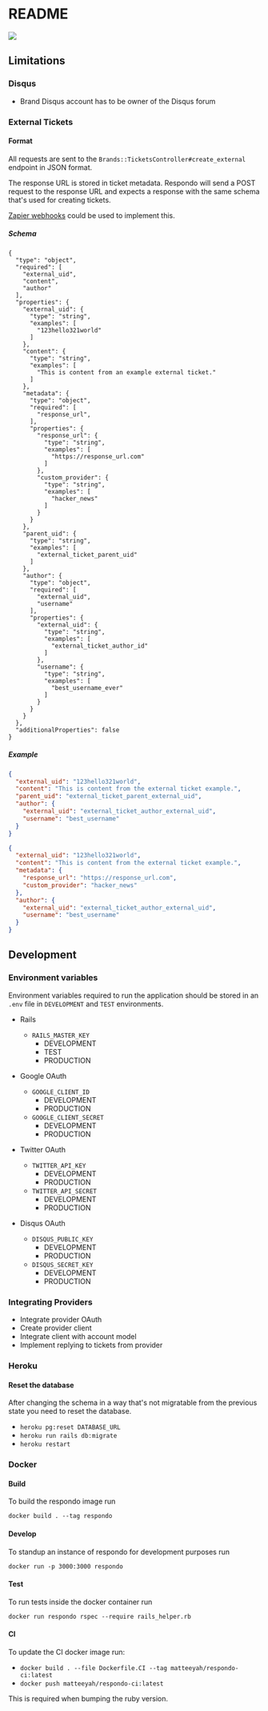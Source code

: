 # README

![](https://github.com/matteeyah/respondo/workflows/CI/badge.svg)

## Limitations

### Disqus

- Brand Disqus account has to be owner of the Disqus forum

### External Tickets

#### Format

All requests are sent to the `Brands::TicketsController#create_external`
endpoint in JSON format.

The response URL is stored in ticket metadata. Respondo will send a POST request
to the response URL and expects a response with the same schema that's used for
creating tickets.

[Zapier webhooks](https://zapier.com/apps/webhook/help) could be used to
implement this.

##### Schema

```jsonschema
{
  "type": "object",
  "required": [
    "external_uid",
    "content",
    "author"
  ],
  "properties": {
    "external_uid": {
      "type": "string",
      "examples": [
        "123hello321world"
      ]
    },
    "content": {
      "type": "string",
      "examples": [
        "This is content from an example external ticket."
      ]
    },
    "metadata": {
      "type": "object",
      "required": [
        "response_url",
      ],
      "properties": {
        "response_url": {
          "type": "string",
          "examples": [
            "https://response_url.com"
          ]
        },
        "custom_provider": {
          "type": "string",
          "examples": [
            "hacker_news"
          ]
        }
      }
    },
    "parent_uid": {
      "type": "string",
      "examples": [
        "external_ticket_parent_uid"
      ]
    },
    "author": {
      "type": "object",
      "required": [
        "external_uid",
        "username"
      ],
      "properties": {
        "external_uid": {
          "type": "string",
          "examples": [
            "external_ticket_author_id"
          ]
        },
        "username": {
          "type": "string",
          "examples": [
            "best_username_ever"
          ]
        }
      }
    }
  },
  "additionalProperties": false
}
```

##### Example

```json
{
  "external_uid": "123hello321world",
  "content": "This is content from the external ticket example.",
  "parent_uid": "external_ticket_parent_external_uid",
  "author": {
    "external_uid": "external_ticket_author_external_uid",
    "username": "best_username"
  }
}
```

```json
{
  "external_uid": "123hello321world",
  "content": "This is content from the external ticket example.",
  "metadata": {
    "response_url": "https://response_url.com",
    "custom_provider": "hacker_news"
  },
  "author": {
    "external_uid": "external_ticket_author_external_uid",
    "username": "best_username"
  }
}
```

## Development

### Environment variables

Environment variables required to run the application should be stored in an
`.env` file in `DEVELOPMENT` and `TEST` environments.

- Rails
  - `RAILS_MASTER_KEY`
    - DEVELOPMENT
    - TEST
    - PRODUCTION

- Google OAuth
  - `GOOGLE_CLIENT_ID`
    - DEVELOPMENT
    - PRODUCTION
  - `GOOGLE_CLIENT_SECRET`
    - DEVELOPMENT
    - PRODUCTION

- Twitter OAuth
  - `TWITTER_API_KEY`
    - DEVELOPMENT
    - PRODUCTION
  - `TWITTER_API_SECRET`
    - DEVELOPMENT
    - PRODUCTION

- Disqus OAuth
  - `DISQUS_PUBLIC_KEY`
    - DEVELOPMENT
    - PRODUCTION
  - `DISQUS_SECRET_KEY`
    - DEVELOPMENT
    - PRODUCTION

### Integrating Providers

- Integrate provider OAuth
- Create provider client
- Integrate client with account model
- Implement replying to tickets from provider

### Heroku

#### Reset the database

After changing the schema in a way that's not migratable from the previous
state you need to reset the database.

- `heroku pg:reset DATABASE_URL`
- `heroku run rails db:migrate`
- `heroku restart`

### Docker

#### Build

To build the respondo image run

```
docker build . --tag respondo
```

#### Develop

To standup an instance of respondo for development purposes run

```
docker run -p 3000:3000 respondo
```

#### Test

To run tests inside the docker container run

```
docker run respondo rspec --require rails_helper.rb
```

#### CI

To update the CI docker image run:

- `docker build . --file Dockerfile.CI --tag matteeyah/respondo-ci:latest`
- `docker push matteeyah/respondo-ci:latest`

This is required when bumping the ruby version.
